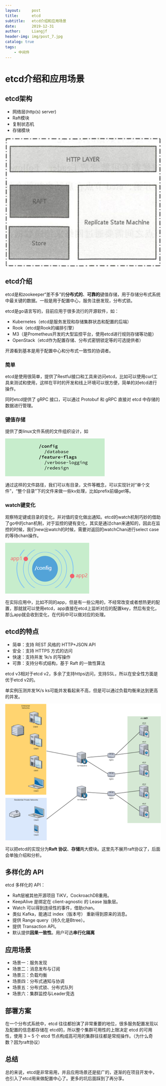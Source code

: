 ```yaml
---
layout:     post                  
title:      etcd
subtitle:   etcd介绍和应用场景
date:       2019-12-31
author:     Liangjf
header-img: img/post_7.jpg
catalog: true                      
tags:                       
    - 中间件
---
```


# etcd介绍和应用场景

## etcd架构
- 网络层(http(s) server)
- Raft模块
- 复制状态机
- 存储模块

![](https://github.com/liangjfblue/liangjfblue.github.io/blob/master/img/2019-101.png?raw=true)


## etcd介绍
etcd是和zookeeper“差不多”的**分布式的**、**可靠的**键值存储，用于存储分布式系统中最关键的数据。一般是用于配置中心，服务注册发现，分布式锁。

etcd是go语言写的，目前应用于很多流行的开源软件，如：

- Kubernetes（etcd是服务发现和存储集群状态和配置的后端）
- Rook（etcd是Rook的编排引擎）
- M3（是Prometheus开发的大型监控平台，使用etcd进行规则存储等功能）
- OpenStack（etcd作为配置存储、分布式密钥锁定等的可选提供者）

开源看到基本是用于配置中心和分布式一致性的协调者。

### 简单
etcd是使用很简单，提供了Restful接口和工具来访问etcd，比如可以使用curl工具来测试和使用，这样在平时的开发和线上环境可以很方便，简单的对etcd进行操作。

同时etcd提供了 gRPC 接口，可以通过 Protobuf 和 gRPC 直接对 etcd 中存储的数据进行管理。

### 键值存储
提供了类linux文件系统的文件组织设计，如

![](https://github.com/liangjfblue/liangjfblue.github.io/blob/master/img/2019-102.png?raw=true)

通过这样的文件路径，我们可以有目录，文件等概念，可以实现针对“单个文件”，“整个目录”下的文件来做一些kv处理，比如prefix前缀get等。

### watch键变化
观察特定键或目录的变化，并对值的变化做出通知。etcd的watch机制巧妙的借助了go中的chan机制，对于监控的键有变化，其实是通过chan来通知的，因此在监控的时候，我们new出watch的时候，需要对返回的watchChan进行select case的等待chan操作。

![](https://github.com/liangjfblue/liangjfblue.github.io/blob/master/img/2019-103.png?raw=true)

在实际应用中，比如不同的app，但是有一些公用的，不经常改变或者想热更的配置，那就就可以使用etcd，app直接在etcd上监听对应的配置key，然后有变化，那么app就会收到变化，在代码中可以做对应的处理。

## etcd的特点
- 简单：支持 REST 风格的 HTTP+JSON API
- 安全：支持 HTTPS 方式的访问
- 快速：支持并发 1k/s 的写操作
- 可靠：支持分布式结构，基于 Raft 的一致性算法

etcd v3相对于etcd v2，多余了支持https访问，支持SSL，所以在安全性方面是优于etcd v2的。

单实例压测并发1K/s ks可能并发看起来不高，但是可以通过负载均衡来达到更高的并发。

![](https://github.com/liangjfblue/liangjfblue.github.io/blob/master/img/2019-104.png?raw=true)

可以把etcd的实现分为**Raft 协议**、**存储**两大模块。这里先不展开raft协议了，后面会单独介绍和分析。

##  多样化的 API
etcd 多样化的 API：
- Raft层被其他开源项目 TiKV，CockroachDB重用。
- KeepAlive 是绑定在 client-agnostic 的 Lease 抽象层。
- Watch 可以得到连续性的事件，借助chan。
- 类似 Kafka，能通过 index（版本号） 重新得到原来的消息。
- 提供 Range query（持久化是Btree）。
- 提供 Transaction API。
- 默认提供**因果一致性**。用户可选**串行化隔离**


##  应用场景
- 场景一：服务发现
- 场景二：消息发布与订阅
- 场景三：负载均衡
- 场景四：分布式通知与协调
- 场景五：分布式锁、分布式队列
- 场景六：集群监控与Leader竞选

## 部署方案
在一个分布式系统中，etcd 往往都扮演了非常重要的地位，很多服务配置发现以及配置的信息都存储在 etcd的，所以整个集群可用性的上限决定 etcd 的可用性，使用 3 ~ 5 个 etcd 节点构成高可用的集群往往都是常规操作。（为什么奇数？因为raft协议）

## 总结
总的来说，etcd是非常易用，并且应用场景还是挺广的，逐渐的在项目开发中，也引入了etcd用来做配置中心了。更多的坑后面踩到了再分享。
